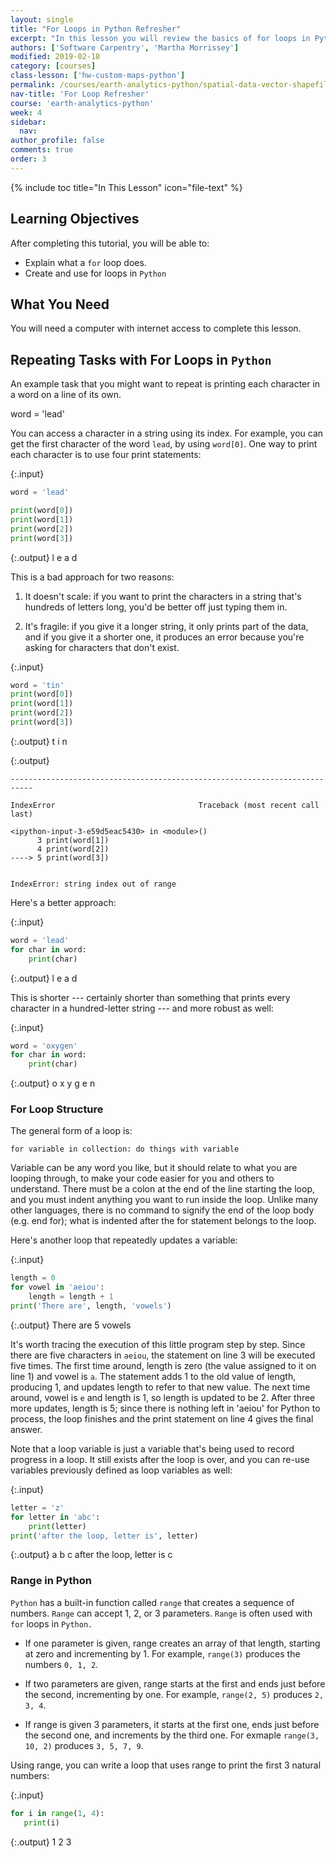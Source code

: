 ```yaml
---
layout: single
title: "For Loops in Python Refresher"
excerpt: "In this lesson you will review the basics of for loops in Python."
authors: ['Software Carpentry', 'Martha Morrissey']
modified: 2019-02-18
category: [courses]
class-lesson: ['hw-custom-maps-python']
permalink: /courses/earth-analytics-python/spatial-data-vector-shapefiles/python-for-loops-refresher/
nav-title: 'For Loop Refresher'
course: 'earth-analytics-python'
week: 4
sidebar:
  nav:
author_profile: false
comments: true
order: 3
---
```

{% include toc title="In This Lesson" icon="file-text" %}

<div class='notice--success' markdown="1">

## <i class="fa fa-graduation-cap" aria-hidden="true"></i> Learning Objectives

After completing this tutorial, you will be able to:

* Explain what a `for` loop does.
* Create and use for loops in `Python`

## <i class="fa fa-check-square-o fa-2" aria-hidden="true"></i> What You Need

You will need a computer with internet access to complete this lesson.

</div>

## Repeating Tasks with For Loops in `Python`

An example task that you might want to repeat is printing each character in a word on a line of its own.

word = 'lead'

You can access a character in a string using its index. For example, you can get the first character of the word `lead`, by using `word[0]`. One way to print each character is to use four print statements:

{:.input}
```python
word = 'lead'

print(word[0])
print(word[1])
print(word[2])
print(word[3])
```

{:.output}
    l
    e
    a
    d



This is a bad approach for two reasons:

1. It doesn't scale: if you want to print the characters in a string that's hundreds of letters long, you'd be better off just typing them in.

2. It's fragile: if you give it a longer string, it only prints part of the data, and if you give it a shorter one, it produces an error because you're asking for characters that don't exist.

{:.input}
```python
word = 'tin'
print(word[0])
print(word[1])
print(word[2])
print(word[3])
```

{:.output}
    t
    i
    n



{:.output}

    ---------------------------------------------------------------------------

    IndexError                                Traceback (most recent call last)

    <ipython-input-3-e59d5eac5430> in <module>()
          3 print(word[1])
          4 print(word[2])
    ----> 5 print(word[3])
    

    IndexError: string index out of range



Here's a better approach:

{:.input}
```python
word = 'lead'
for char in word:
    print(char)
```

{:.output}
    l
    e
    a
    d



This is shorter --- certainly shorter than something that prints every character in a hundred-letter string --- and more robust as well:

{:.input}
```python
word = 'oxygen'
for char in word:
    print(char)
```

{:.output}
    o
    x
    y
    g
    e
    n



### For Loop Structure 

The general form of a loop is:

`for variable in collection:
    do things with variable`
    
Variable can be any word you like, but it should relate to what you are looping through, to make your code easier for you and others to understand. There must be a colon at the end of the line starting the loop, and you must indent anything you want to run inside the loop. Unlike many other languages, there is no command to signify the end of the loop body (e.g. end for); what is indented after the for statement belongs to the loop.

Here's another loop that repeatedly updates a variable:

{:.input}
```python
length = 0
for vowel in 'aeiou':
    length = length + 1
print('There are', length, 'vowels')
```

{:.output}
    There are 5 vowels



It's worth tracing the execution of this little program step by step. Since there are five characters in `aeiou`, the statement on line 3 will be executed five times. The first time around, length is zero (the value assigned to it on line 1) and vowel is `a`. The statement adds 1 to the old value of length, producing 1, and updates length to refer to that new value. The next time around, vowel is `e` and length is 1, so length is updated to be 2. After three more updates, length is 5; since there is nothing left in 'aeiou' for Python to process, the loop finishes and the print statement on line 4 gives the final answer.

Note that a loop variable is just a variable that's being used to record progress in a loop. It still exists after the loop is over, and you can re-use variables previously defined as loop variables as well:

{:.input}
```python
letter = 'z'
for letter in 'abc':
    print(letter)
print('after the loop, letter is', letter)
```

{:.output}
    a
    b
    c
    after the loop, letter is c



### Range in Python

`Python` has a built-in function called `range` that creates a sequence of numbers. `Range` can accept 1, 2, or 3 parameters. `Range` is often used with `for` loops in `Python.`

* If one parameter is given, range creates an array of that length, starting at zero and incrementing by 1. For example, `range(3)` produces the numbers `0, 1, 2`.

* If two parameters are given, range starts at the first and ends just before the second, incrementing by one. For example, `range(2, 5)` produces `2, 3, 4`.

* If range is given 3 parameters, it starts at the first one, ends just before the second one, and increments by the third one. For exmaple `range(3, 10, 2)` produces `3, 5, 7, 9`.

Using range, you can write a loop that uses range to print the first 3 natural numbers:

{:.input}
```python
for i in range(1, 4):
   print(i)
```

{:.output}
    1
    2
    3


